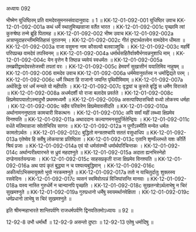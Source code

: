 अध्यायः 092

भीष्मेण युधिष्ठिरम् प्रति वामदेवसुमनस्संवादानुवादः ॥ 1 ॥
KK-12-01-092-001	युधिष्ठिर उवाच 
KK-12-01-092-001a	कथं धर्मे स्थातुमिच्छन्राजा वर्तेत भारत ।
KK-12-01-092-001c	पृच्छामि त्वां कुरुश्रेष्ठ तन्मे ब्रूहि पितामह ॥
KK-12-01-092-002	भीष्म उवाच 
KK-12-01-092-002a	अत्राप्युदाहरन्तीममितिहासं पुरातनम् ।
KK-12-01-092-002c	गीतं दृष्टार्थतत्त्वेन वामदेवेन धीमता ॥
KK-12-01-092-003a	राजा वसुमना नाम कौसल्यो बलवाञ्शुचिः ।
KK-12-01-092-003c	महर्षिं परिपप्रच्छ वामदेवं तपस्विनम् ॥
KK-12-01-092-004a	धर्मार्थसहितैर्वाक्यैर्भगवन्ननुशाधि माम् ।
KK-12-01-092-004c	येन वृत्तेन वै तिष्ठन्न च्यवेयं स्वधर्मतः ॥
KK-12-01-092-005a	तमब्रवीद्वामदेवस्तेजस्वी तपतां वरः ।
KK-12-01-092-005c	हेमवर्णं सुखासीनं ययातिमिव नाहुषम् ॥
KK-12-01-092-006	वामदेव उवाच 
KK-12-01-092-006a	धर्ममेवानुवर्तस्व न धर्माद्विद्यते परम् ।
KK-12-01-092-006c	धर्मे स्थिता हि राजानो जयन्ति पृथिवीमिमाम् ॥
KK-12-01-092-007a	अर्थसिद्धेः परं धर्मं मन्यते यो महीपतिः ।
KK-12-01-092-007c	वृद्ध्यां च कुरुते बृद्धिं स धर्मेण विराजते ॥
KK-12-01-092-008a	अधर्मदर्शी यो राजा बलादेव प्रवर्तते ।
KK-12-01-092-008c	क्षिप्रमेवापयातोऽस्मादुभौ प्रथममध्यमौ ॥
KK-12-01-092-009a	असत्पापिष्ठसचिवो वध्यो लोकस्य धर्महा ।
KK-12-01-092-009c	सहैव परिवारेण क्षिप्रमेवावसीदति ॥
KK-12-01-092-010a	अर्थानामननुष्ठाता कामचारी विकत्थनः ।
KK-12-01-092-010c	अपि सर्वां महीं लब्ध्वा क्षिप्रमेव विनश्यति ॥
KK-12-01-092-011a	अथाददानः कल्याणमनसूयुर्जितेन्द्रियः ।
KK-12-01-092-011c	वर्धते मतिमान्राजा स्रोतोभिरिव सागरः ॥
KK-12-01-092-012a	न पूर्णोऽस्मीति मन्येत धर्मतः कामतोऽर्थतः ।
KK-12-01-092-012c	बुद्धितो मन्त्रतश्चापि सततं वसुधाधिप ॥
KK-12-01-092-013a	एतेष्वेव हि सर्वेषु लोकयात्रा प्रतिष्ठिता ।
KK-12-01-092-013c	एतानि शृण्वँल्लभते यशः कीर्ति श्रियं प्रजाः ॥
KK-12-01-092-014a	एवं यो धर्मसंरम्भी धर्मार्थपरिचिन्तकः ।
KK-12-01-092-014c	अर्थान्परीक्ष्यारभते स ध्रुवं महदश्नुते ॥
KK-12-01-092-015a	अदाता ह्यनभिस्नेहो दण्डेनावर्तयन्प्रजाः ।
KK-12-01-092-015c	साहसप्रकृती राजा क्षिप्रमेव विनश्यति ॥
KK-12-01-092-016a	अथ पापं कृतं बुद्ध्या न च पश्यत्यबुद्धिमान् ।
KK-12-01-092-016c	अकीर्त्याऽभिसमायुक्तो भूयो नरकमश्नुते ॥
KK-12-01-092-017a	ततो न याचितुर्दातुः शुक्लस्य रसवेदिनः ।
KK-12-01-092-017c	व्यसनं स्वमिवोत्पन्नं विजिघांसन्ति मानवाः ॥
KK-12-01-092-018a	यस्य नास्ति गुरुर्धर्मे न चान्यानपि पृच्छति ।
KK-12-01-092-018c	सुखतन्त्रोऽर्थलाभेषु न चिरं सुखमश्नुते ॥
KK-12-01-092-019a	गुरुप्रधानो धर्मेषु स्वयमर्थानवेक्षिता ।
KK-12-01-092-019c	धर्मप्रधानो लाभेषु स चिरं सुखमश्नुते ॥ 

इति श्रीमन्महाभारते शान्तिपर्वणि राजधर्मपर्वणि द्विनवतितमोऽध्यायः ॥ 92 ॥

12-92-8 उभौ धर्मार्थौ ॥ 12-92-9 असन्तो दुष्टाः ॥ 12-92-13 एतेषु धर्मादिषु ॥
